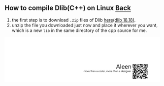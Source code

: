 ## How to compile Dlib(C++) on Linux [Back](./qa.md)

1. the first step is to download `.zip` files of Dlib [here(dlib 18.18)](https://github.com/aleen42/PersonalWiki/raw/master/qa/dlib-18.18.zip).
2. unzip the file you downloaded just now and place it wherever you want, which is a new `lib` in the same directory of the cpp source for me.

<a href="http://aleen42.github.io/" target="_blank" ><img src="./../pic/tail.gif"></a>
